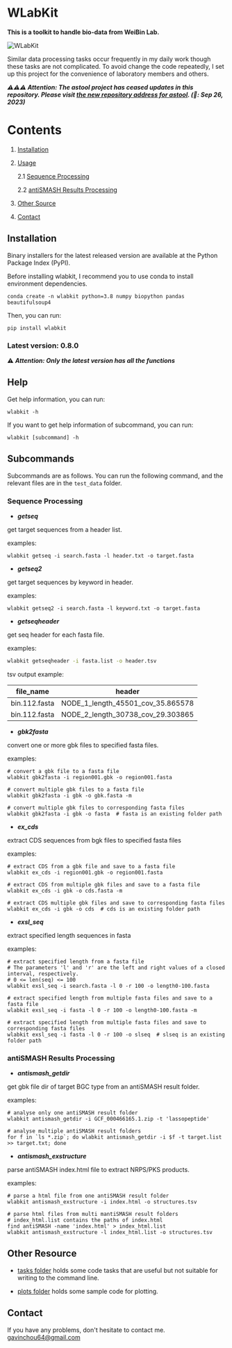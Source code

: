 # WLabKit
**This is a toolkit to handle bio-data from WeiBin Lab.**

![WLabKit](https://cdn.jsdelivr.net/gh/BioGavin/Pic/imgWLabKit.png)

Similar data processing tasks occur frequently in my daily work though these tasks are not complicated. To avoid change the code repeatedly, I set up this project for the convenience of laboratory members and others.



***⚠️⚠️⚠️ Attention: The astool project has ceased updates in this repository. Please visit [the new repository address for astool](https://github.com/BioGavin/astool). (📅: Sep 26, 2023)***

# Contents

1. [Installation](#sec_install)</br>

2. [Usage](#sec_use)</br>

   2.1 [Sequence Processing](#sec_seq_proc)</br>

   2.2 [antiSMASH Results Processing](#sec_antiSMASH_proc)</br>

3. [Other Source](#sec_others)</br>
4. [Contact](#sec_contact)</br>



<a name="sec_install"></a>

## Installation

Binary installers for the latest released version are available at the Python Package Index (PyPI).

Before installing wlabkit, I recommend you to use conda to install environment dependencies.
```shell
conda create -n wlabkit python=3.8 numpy biopython pandas beautifulsoup4
```
Then, you can run:
```shell
pip install wlabkit
```



### Latest version: 0.8.0

⚠️ ***Attention:  Only the latest version has all the functions*** 



<a name="sec_use"></a>

## Help

Get help information, you can run:
```shell
wlabkit -h
```

If you want to get help information of subcommand, you can run:
```shell
wlabkit [subcommand] -h
```



## Subcommands

Subcommands are as follows. You can run the following command, and the relevant files are in the `test_data` folder.



<a name="sec_seq_proc"></a>

### Sequence Processing

- ***getseq***

get target sequences from a header list.

examples:
```shell
wlabkit getseq -i search.fasta -l header.txt -o target.fasta
```



- ***getseq2***

get target sequences by keyword in header.

examples:

```shell
wlabkit getseq2 -i search.fasta -l keyword.txt -o target.fasta
```



- ***getseqheader***

get seq header for each fasta file.

examples:

```bash
wlabkit getseqheader -i fasta.list -o header.tsv
```

tsv output example:

| file_name     | header                            |
| ------------- | --------------------------------- |
| bin.112.fasta | NODE_1_length_45501_cov_35.865578 |
| bin.112.fasta | NODE_2_length_30738_cov_29.303865 |



- ***gbk2fasta***

convert one or more gbk files to specified fasta files.

examples:

```shell
# convert a gbk file to a fasta file
wlabkit gbk2fasta -i region001.gbk -o region001.fasta
```

```shell
# convert multiple gbk files to a fasta file
wlabkit gbk2fasta -i gbk -o gbk.fasta -m

# convert multiple gbk files to corresponding fasta files
wlabkit gbk2fasta -i gbk -o fasta  # fasta is an existing folder path
```



- ***ex_cds***


extract CDS sequences from bgk files to specified fasta files


examples:

```shell
# extract CDS from a gbk file and save to a fasta file
wlabkit ex_cds -i region001.gbk -o region001.fasta
```

```shell
# extract CDS from multiple gbk files and save to a fasta file
wlabkit ex_cds -i gbk -o cds.fasta -m

# extract CDS multiple gbk files and save to corresponding fasta files
wlabkit ex_cds -i gbk -o cds  # cds is an existing folder path
```



- ***exsl_seq***


extract specified length sequences in fasta

examples:

```shell
# extract specified length from a fasta file
# The parameters 'l' and 'r' are the left and right values of a closed interval, respectively.
# 0 <= len(seq) <= 100
wlabkit exsl_seq -i search.fasta -l 0 -r 100 -o length0-100.fasta
```

```shell
# extract specified length from multiple fasta files and save to a fasta file
wlabkit exsl_seq -i fasta -l 0 -r 100 -o length0-100.fasta -m

# extract specified length from multiple fasta files and save to corresponding fasta files
wlabkit exsl_seq -i fasta -l 0 -r 100 -o slseq  # slseq is an existing folder path
```



<a name="sec_antiSMASH_proc"></a>

### antiSMASH Results Processing


- ***antismash_getdir***

get gbk file dir of target BGC type from an antiSMASH result folder.

examples:

```shell
# analyse only one antiSMASH result folder
wlabkit antismash_getdir -i GCF_000466165.1.zip -t 'lassopeptide'
```

```shell
# analyse multiple antiSMASH result folders
for f in `ls *.zip`; do wlabkit antismash_getdir -i $f -t target.list >> target.txt; done
```



- ***antismash_exstructure***

parse antiSMASH index.html file to extract NRPS/PKS products.

examples:

```shell
# parse a html file from one antiSMASH result folder
wlabkit antismash_exstructure -i index.html -o structures.tsv
```

```shell
# parse html files from multi mantiSMASH result folders
# index_html.list contains the paths of index.html
find antiSMASH -name 'index.html' > index_html.list
wlabkit antismash_exstructure -l index_html.list -o structures.tsv
```



<a name="sec_others"></a>

## Other Resource

- [tasks folder](/tasks) holds some code tasks that are useful but not suitable for writing to the command line.

- [plots folder](plots) holds some sample code for plotting.



<a name="sec_contact"></a>

## Contact

If you have any problems, don't hesitate to contact me. <gavinchou64@gmail.com>

